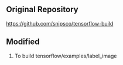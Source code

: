 ## Original Repository
https://github.com/snipsco/tensorflow-build


## Modified
1. To build tensorflow/examples/label_image




